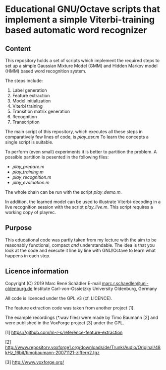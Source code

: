 # Educational GNU/Octave scripts that implement a simple Viterbi-training based automatic word recognizer

## Content
This repository holds a set of scripts which implement the required steps to set up a simple Gaussian Mixture Model (GMM) and Hidden Markov model (HMM) based word recognition system.

The steps include:
1. Label generation
2. Feature extraction
3. Model initialization
4. Viterbi training
5. Transition matrix generation
6. Recognition
7. Transcription

The main script of this repository, which executes all these steps in comparatively few lines of code, is *play_asr.m*
To learn the concepts a single script is suitable.

To perform (even small) experiments it is better to partition the problem.
A possible partition is pesented in the following files:
* *play_prepare.m*
* *play_training.m*
* *play_recognition.m*
* *play_evaluation.m*

The whole chain can be run with the script *play_demo.m*.

In addition, the learned model can be used to illustrate Viterbi-decoding in a live recognition session with the script *play_live.m*.
This script requires a working copy of playrec.

## Purpose
This educational code was partly taken from my lecture with the aim to be reasonably functional, compact _and_ understandable.
The idea is that you look at the code and execute it line by line with GNU/Octave to learn what happens in each step.

## Licence information
Copyright (C) 2019 Marc René Schädler
E-mail marc.r.schaedler@uni-oldenburg.de
Institute Carl-von-Ossietzky University Oldenburg, Germany

All code is licenced under the GPL v3 (cf. LICENCE).

The feature extraction code was taken from another project [1].

The example recordings (*.wav files) were made by Timo Baumann [2] and were published in the VoxForge project [3] under the GPL.

[1] https://github.com/m-r-s/reference-feature-extraction

[2] http://www.repository.voxforge1.org/downloads/de/Trunk/Audio/Original/48kHz_16bit/timobaumann-20071121-ziffern2.tgz

[3] http://www.voxforge.org/
